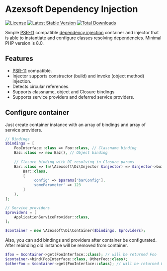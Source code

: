 Azexsoft Dependency Injection
=============================

[![License](https://poser.pugx.org/azexsoft/di/license)](https://packagist.org/packages/azexsoft/di)
[![Latest Stable Version](https://poser.pugx.org/azexsoft/di/v)](https://packagist.org/packages/azexsoft/di)
[![Total Downloads](https://poser.pugx.org/azexsoft/di/downloads)](https://packagist.org/packages/azexsoft/di)

Simple [PSR-11](http://www.php-fig.org/psr/psr-11/) compatible
[dependency injection](http://en.wikipedia.org/wiki/Dependency_injection) container and injector that is able to
instantiate and configure classes resolving dependencies. Minimal PHP version is 8.0.

Features
--------

- [PSR-11](http://www.php-fig.org/psr/psr-11/) compatible.
- Injector supports constructor (build) and invoke (object method) injection.
- Detects circular references.
- Supports classname, object and Closure bindings
- Supports service providers and deferred service providers.

Configure container
-------------------

Just create container instance with an array of bindings and array of service providers.

```PHP
// Bindings
$bindings = [
    FooInterface::class => Foo::class, // Classname binding
    Baz::class => new Baz(), // Object binding
    
    // Closure binding with DI resolving in Closure params
    Bar::class => fn(\Azexsoft\Di\Injector $injector) => $injector->build( 
        Bar::class,
        [
            'config' => $params['barConfig'],
            'someParameter' => 123
        ]
    ),
];

// Service providers
$providers = [
    ApplicationServiceProvider::class,
];

$container = new \Azexsoft\Di\Container($bindings, $providers);
```

Also, you can add bindings and providers after container be configurated. After rebinding old instance will be removed from
container.

```PHP
$foo = $container->get(FooInterface::class); // will be returned Foo
$container->bind(FooInterface::class, OtherFoo::class);
$otherFoo = $container->get(FooInterface::class); // will be returned OtherFoo
```
